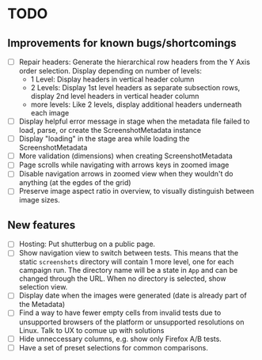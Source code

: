 # TODO

## Improvements for known bugs/shortcomings
- [ ] Repair headers: Generate the hierarchical row headers from the Y Axis order selection. Display depending on number of levels: 
	- 1 Level: Display headers in vertical header column
	- 2 Levels: Display 1st level headers as separate subsection rows, display 2nd level headers in vertical header column
	- more levels: Like 2 levels, display additional headers underneath each image
- [ ] Display helpful error message in stage when the metadata file failed to load, parse, or create the ScreenshotMetadata instance
- [ ] Display "loading" in the stage area while loading the ScreenshotMetadata
- [ ] More validation (dimensions) when creating ScreenshotMetadata
- [ ] Page scrolls while navigating with arrows keys in zoomed image
- [ ] Disable navigation arrows in zoomed view when they wouldn't do anything (at the egdes of the grid)
- [ ] Preserve image aspect ratio in overview, to visually distinguish between image sizes.

## New features
- [ ] Hosting: Put shutterbug on a public page.
- [ ] Show navigation view to switch between tests. This means that the static `screenshots` 
	  directory will contain 1 more level, one for each campaign run. The directory name
	  will be a state in `App` and can be changed through the URL. When no directory is
	  selected, show selection view.
- [ ] Display date when the images were generated (date is already part of the Metadata)
- [ ] Find a way to have fewer empty cells from invalid tests due to unsupported browsers
	of the platform or unsupported resolutions on Linux. Talk to UX to comue up with
	solutions
- [ ] Hide unneccessary columns, e.g. show only Firefox A/B tests.
- [ ] Have a set of preset selections for common comparisons.
